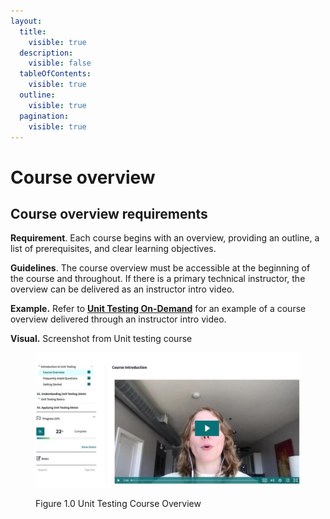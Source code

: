 ```yaml
---
layout:
  title:
    visible: true
  description:
    visible: false
  tableOfContents:
    visible: true
  outline:
    visible: true
  pagination:
    visible: true
---
```


# Course overview



## Course overview requirements

**Requirement**. Each course begins with an overview, providing an outline, a list of prerequisites, and clear learning objectives.

**Guidelines**. The course overview must be accessible at the beginning of the course and throughout. If there is a primary technical instructor, the overview can be delivered as an instructor intro video.

**Example.** Refer to [**Unit Testing On-Demand**](https://learn.getdbt.com/learn/course/unit-testing/welcome-to-unit-testing-5min/introduction-to-unit-testing?page=1) for an example of a course overview delivered through an instructor intro video.

**Visual.** Screenshot from Unit testing course

<figure><img src="../.gitbook/assets/Visual 1.0-unit testing (1).jpg" alt=""><figcaption><p>Figure 1.0 Unit Testing Course Overview</p></figcaption></figure>
